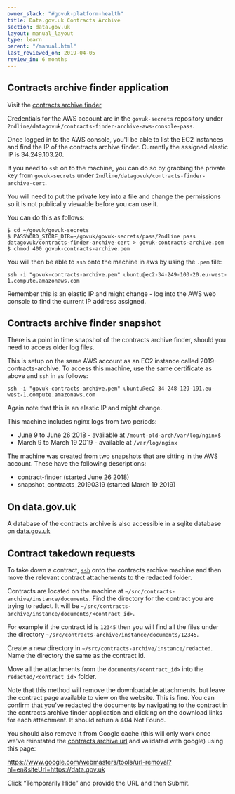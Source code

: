 ```yaml
---
owner_slack: "#govuk-platform-health"
title: Data.gov.uk Contracts Archive
section: data.gov.uk
layout: manual_layout
type: learn
parent: "/manual.html"
last_reviewed_on: 2019-04-05
review_in: 6 months
---
```


## Contracts archive finder application

Visit the [contracts archive finder](https://data.gov.uk/data/contracts-finder-archive)

Credentials for the AWS account are in the `govuk-secrets` repository under
`2ndline/datagovuk/contracts-finder-archive-aws-console-pass`.

Once logged in to the AWS console, you'll be able to list the EC2 instances and find the IP of the
contracts archive finder. Currently the assigned elastic IP is 34.249.103.20.

If you need to `ssh` on to the machine, you can do so by grabbing the private
key from `govuk-secrets` under
`2ndline/datagovuk/contracts-finder-archive-cert`.

You will need to put the private key into a file and change the permissions
so it is not publically viewable before you can use it.

You can do this as follows:

```
$ cd ~/govuk/govuk-secrets
$ PASSWORD_STORE_DIR=~/govuk/govuk-secrets/pass/2ndline pass datagovuk/contracts-finder-archive-cert > govuk-contracts-archive.pem
$ chmod 400 govuk-contracts-archive.pem
```

You will then be able to `ssh` onto the machine in aws by using the `.pem` file:

```
ssh -i "govuk-contracts-archive.pem" ubuntu@ec2-34-249-103-20.eu-west-1.compute.amazonaws.com
```

Remember this is an elastic IP and might change - log into the AWS web console
to find the current IP address assigned.

## Contracts archive finder snapshot

There is a point in time snapshot of the contracts archive finder, should you
need to access older log files.

This is setup on the same AWS account as an EC2 instance called
2019-contracts-archive. To access this machine, use the same certificate as
above and `ssh` in as follows:

```
ssh -i "govuk-contracts-archive.pem" ubuntu@ec2-34-248-129-191.eu-west-1.compute.amazonaws.com
```

Again note that this is an elastic IP and might change.

This machine includes nginx logs from two periods:

* June 9 to June 26 2018 - available at `/mount-old-arch/var/log/nginx$`
* March 9 to March 19 2019 - available at `/var/log/nginx`

The machine was created from two snapshots that are sitting in the AWS account.
These have the following descriptions:

* contract-finder (started June 26 2018)
* snapshot_contracts_20190319 (started March 19 2019)

## On data.gov.uk

A database of the contracts archive is also accessible in a sqlite database on
[data.gov.uk](https://data.gov.uk/dataset/97c75a0c-dd9b-42f9-969c-5e667d8c80f1/contracts-finder-archive-2011-to-2015)

## Contract takedown requests

To take down a contract, [`ssh`](#contracts-archive-finder-application) onto the
contracts archive machine and then move the relevant contract attachements to
the redacted folder.

Contracts are located on the machine at `~/src/contracts-archive/instance/documents`. Find the directory for the contract you are trying to redact.
It will be `~/src/contracts-archive/instance/documents/<contract_id>`.

For example if the contract id is `12345` then you will find all the files under
the directory `~/src/contracts-archive/instance/documents/12345`.

Create a new directory in `~/src/contracts-archive/instance/redacted`. Name the
directory the same as the contract id.

Move all the attachments from the `documents/<contract_id>` into the `redacted/<contract_id>` folder.

Note that this method will remove the downloadable attachments, but leave the
contract page available to view on the website. This is fine. You can confirm
that you've redacted the documents by navigating to the contract in the
contracts archive finder application and clicking on the download links for each
attachment. It should return a 404 Not Found.

You should also remove it from Google cache (this will only work
once we've reinstated the [contracts archive
url](https://trello.com/c/T1aZMkTy/510-make-contracts-archive-accessible-on-former-url) and validated with google) using this page:

https://www.google.com/webmasters/tools/url-removal?hl=en&siteUrl=https://data.gov.uk

Click “Temporarily Hide” and provide the URL and then Submit.
